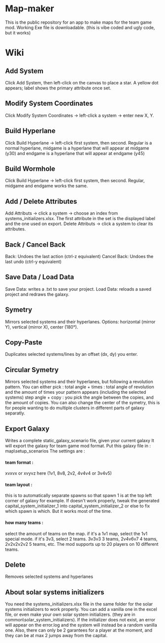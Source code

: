 # Map-maker
This is the public repository for an app to make maps for the team game mod. Working Exe file is downloadable. (this is vibe coded and ugly code, but it works)

# Wiki

## Add System
Click Add System, then left-click on the canvas to place a star.
A yellow dot appears; label shows the primary attribute once set.

## Modify System Coordinates
Click Modify System Coordinates → left-click a system → enter new X, Y.

## Build Hyperlane
Click Build Hyperlane → left-click first system, then second.
Regular is a normal hyperlane, midgame is a hyperlane that will appear at midgame (y30) and endgame is a hyperlane that will appear at endgame (y45)

## Build Wormhole
Click Build Hyperlane → left-click first system, then second.
Regular, midgame and endgame works the same.

## Add / Delete Attributes
Add Attributs → click a system → choose an index from systems_initializers.xlsx.
The first attribute in the set is the displayed label and the one used on export.
Delete Attributs → click a system to clear its attributes.

## Back / Cancel Back
Back: Undoes the last action (ctrl-z equivalent)
Cancel Back: Undoes the last undo (ctrl-y equivalent)

## Save Data / Load Data
Save Data: writes a .txt to save your project.
Load Data: reloads a saved project and redraws the galaxy.

## Symetry
Mirrors selected systems and their hyperlanes.
Options: horizontal (mirror Y), vertical (mirror X), center (180°).

## Copy-Paste
Duplicates selected systems/lines by an offset (dx, dy) you enter.

## Circular Symetry
Mirrors selected systems and their hyperlanes, but following a revolution pattern. You can either pick :
total angle + times : total angle of revolution and the amount of times your pattern appears (including the selected systems)
step angle + copy : you pick the angle between the copies, and the amount of copies.
You can also change the center of the symetry, this is for people wanting to do multiple clusters in different parts of galaxy separatly.

## Export Galaxy
Writes a complete static_galaxy_scenario file, given your current galaxy
It will export the galaxy for team game mod format. 
Put this galaxy file in : map\setup_scenarios
The settings are :
#### team format : 
xvxvx or xvyvz here (1v1, 8v8, 2v2, 4v4v4 or 3v4v5)
#### team layout : 
this is to automatically separate spawns so that spawn 1 is at the top left corner of galaxy for example. If doesn't work properly, tweak the generated capital_system_initializer_1 into capital_system_initializer_2 or else to fix which spawn is which. But it works most of the time.
#### how many teams :
select the amount of teams on the map. if it's a 1v1 map, select the 1v1 special mode. if it's 3v3, select 2 teams. 3v3v3 3 teams, 2v4v6v7 4 teams, 2v2v2v2v2 5 teams, etc.
The mod supports up to 20 players on 10 different teams.

## Delete
Removes selected systems and hyperlanes

## About solar systems initializers
You need the systems_initializers.xlsx file in the same folder for the solar systems initializers to work properly. You can add a vanilla one in the excel file, or even make your own solar system initializers. (they are in common\solar_system_initializers). If the initializer does not exist, an error will appear on the error.log and the system will instead be a random vanilla one.
Also, there can only be 2 garantees for a player at the moment, and they can be at max 2 jumps away from the capital.

